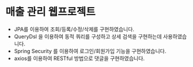 # 매출 관리 웹프로젝트

- JPA를 이용하여 조회/등록/수정/삭제를 구현하였습니다.
- QueryDsl 을 이용하여 동적 쿼리를 구성하고 상세 검색을 구현하는데 사용하였습니다.
- Spring Security 를 이용하여 로그인/회원가입 기능을 구현하였습니다.
- axios를 이용하여 RESTful 방법으로 댓글을 구현하였습니다.
